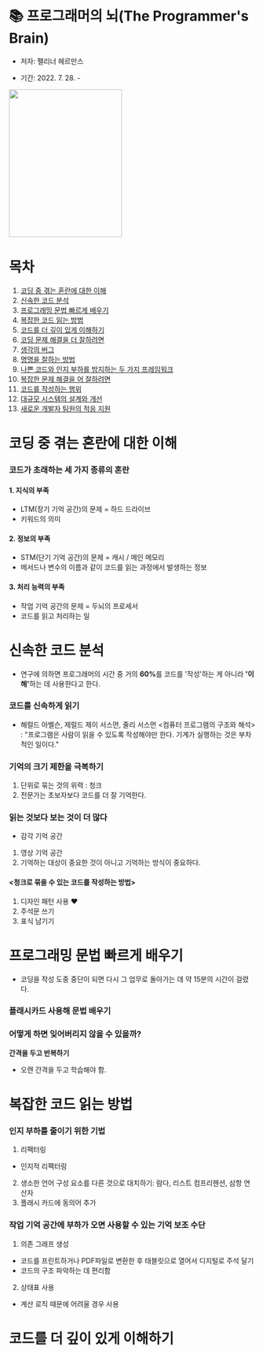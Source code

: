 # 📚 프로그래머의 뇌(The Programmer's Brain)

- 저자: 펠리너 헤르만스

- 기간: 2022. 7. 28. - 

 <img src = "https://image.aladin.co.kr/product/28596/70/cover500/k832835755_1.jpg" width = "230" height = "300">
<br>

# 목차

1. [코딩 중 겪는 혼란에 대한 이해](#코드가-초래하는-세-가지-종류의-혼란)
2. [신속한 코드 분석](#신속한-코드-분석)
3. [프로그래밍 문법 빠르게 배우기](#프로그래밍-문법-빠르게-배우기)
4. [복잡한 코드 읽는 방법](#복잡한-코드-읽는-방법)
5. [코드를 더 깊이 있게 이해하기](#코드를-더-깊이-있게-이해하기)
6. [코딩 문제 해결을 더 잘하려면](#)
7. [생각의 버그](#)
8. [명명을 잘하는 방법](#)
9. [나쁜 코드와 인지 부하를 방지하는 두 가지 프레임워크](#)
10. [복잡한 문제 해결을 어 잘하려면](#)
11. [코드를 작성하는 행위](#)
12. [대규모 시스템의 설계와 개선](#)
13. [새로운 개발자 팀원의 적응 지원](#)

# 코딩 중 겪는 혼란에 대한 이해

### 코드가 초래하는 <b>세 가지</b> 종류의 혼란

#### 1. 지식의 부족
- LTM(장기 기억 공간)의 문제 = 하드 드라이브
- 키워드의 의미 
#### 2. 정보의 부족
- STM(단기 기억 공간)의 문제 = 캐시 / 메인 메모리
- 메서드나 변수의 이름과 같이 코드를 읽는 과정에서 발생하는 정보
#### 3. 처리 능력의 부족
- 작업 기억 공간의 문제 = 두뇌의 프로세서
- 코드를 읽고 처리하는 일


# 신속한 코드 분석
- 연구에 의하면 프로그래머의 시간 중 거의 <b>60%</b>를 코드를 '작성'하는 게 아니라 <b>'이해'</b>하는 데 사용한다고 한다.

### 코드를 신속하게 읽기
- 해럴드 아벨슨, 제럴드 제이 서스먼, 줄리 서스먼 <컴퓨터 프로그램의 구조와 해석> : "프로그램은 사람이 읽을 수 있도록 작성해야만 한다. 기계가 실행하는 것은 부차적인 일이다."

### 기억의 크기 제한을 극복하기
1. 단위로 묶는 것의 위력 : 청크
2. 전문가는 초보자보다 코드를 더 잘 기억한다.

### 읽는 것보다 보는 것이 더 많다
- 감각 기억 공간
1. 영상 기억 공간
2. 기억하는 대상이 중요한 것이 아니고 기억하는 방식이 중요하다.

#### <청크로 묶을 수 있는 코드를 작성하는 방법>
1. 디자인 패턴 사용 ❤️
2. 주석문 쓰기
3. 표식 남기기


# 프로그래밍 문법 빠르게 배우기
- 코딩을 작성 도중 중단이 되면 다시 그 업무로 돌아가는 데 약 15분의 시간이 걸렸다.

### 플래시카드 사용해 문법 배우기
### 어떻게 하면 잊어버리지 않을 수 있을까?
<b>간격을 두고 반복하기</b>
- 오랜 간격을 두고 학습해야 함.  


# 복잡한 코드 읽는 방법

### 인지 부하를 줄이기 위한 기법
1. 리팩터링
- 인지적 리팩터링
2. 생소한 언어 구성 요소를 다른 것으로 대치하기: 람다, 리스트 컴프리헨션, 삼항 연산자
3. 플래시 카드에 동의어 추가 

### 작업 기억 공간에 부하가 오면 사용할 수 있는 기억 보조 수단
1. 의존 그래프 생성
- 코드를 프린트하거나 PDF파일로 변환한 후 태블릿으로 열어서 디지털로 주석 달기
- 코드의 구조 파악하는 데 편리함 
2. 상태표 사용
- 계산 로직 때문에 어려울 경우 사용 


# 코드를 더 깊이 있게 이해하기
